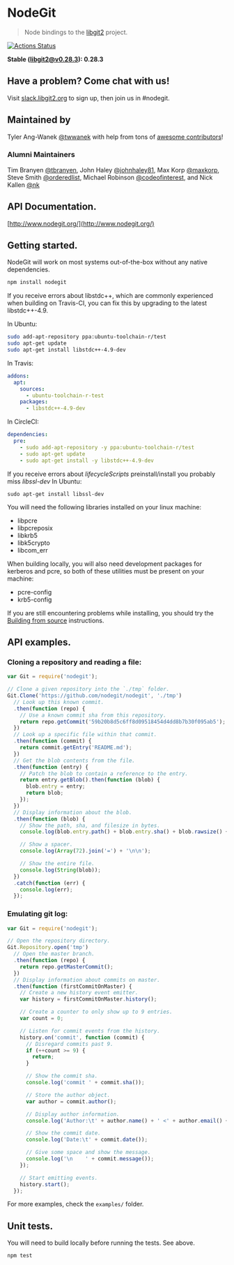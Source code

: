 # NodeGit

> Node bindings to the [libgit2](http://libgit2.github.com/) project.

[![Actions Status](https://github.com/nodegit/nodegit/workflows/Testing/badge.svg)](https://github.com/nodegit/nodegit/actions)

**Stable (libgit2@v0.28.3): 0.28.3**

## Have a problem? Come chat with us!

Visit [slack.libgit2.org](http://slack.libgit2.org/) to sign up, then join us in #nodegit.

## Maintained by

Tyler Ang-Wanek [@twwanek](http://twitter.com/twwanek) with help from tons of
[awesome contributors](https://github.com/nodegit/nodegit/contributors)!

### Alumni Maintainers

Tim Branyen [@tbranyen](http://twitter.com/tbranyen),
John Haley [@johnhaley81](http://twitter.com/johnhaley81),
Max Korp [@maxkorp](http://twitter.com/MaximilianoKorp),
Steve Smith [@orderedlist](https://twitter.com/orderedlist),
Michael Robinson [@codeofinterest](http://twitter.com/codeofinterest), and
Nick Kallen [@nk](http://twitter.com/nk)

## API Documentation.

[http://www.nodegit.org/](http://www.nodegit.org/)

## Getting started.

NodeGit will work on most systems out-of-the-box without any native
dependencies.

```bash
npm install nodegit
```

If you receive errors about libstdc++, which are commonly experienced when
building on Travis-CI, you can fix this by upgrading to the latest
libstdc++-4.9.

In Ubuntu:

```sh
sudo add-apt-repository ppa:ubuntu-toolchain-r/test
sudo apt-get update
sudo apt-get install libstdc++-4.9-dev
```

In Travis:

```yaml
addons:
  apt:
    sources:
      - ubuntu-toolchain-r-test
    packages:
      - libstdc++-4.9-dev
```

In CircleCI:

```yaml
dependencies:
  pre:
    - sudo add-apt-repository -y ppa:ubuntu-toolchain-r/test
    - sudo apt-get update
    - sudo apt-get install -y libstdc++-4.9-dev
```

If you receive errors about _lifecycleScripts_ preinstall/install you probably miss _libssl-dev_
In Ubuntu:

```
sudo apt-get install libssl-dev
```

You will need the following libraries installed on your linux machine:

- libpcre
- libpcreposix
- libkrb5
- libk5crypto
- libcom_err

When building locally, you will also need development packages for kerberos and pcre, so both of these utilities must be present on your machine:

- pcre-config
- krb5-config

If you are still encountering problems while installing, you should try the
[Building from source](http://www.nodegit.org/guides/install/from-source/)
instructions.

## API examples.

### Cloning a repository and reading a file:

```javascript
var Git = require('nodegit');

// Clone a given repository into the `./tmp` folder.
Git.Clone('https://github.com/nodegit/nodegit', './tmp')
  // Look up this known commit.
  .then(function (repo) {
    // Use a known commit sha from this repository.
    return repo.getCommit('59b20b8d5c6ff8d09518454d4dd8b7b30f095ab5');
  })
  // Look up a specific file within that commit.
  .then(function (commit) {
    return commit.getEntry('README.md');
  })
  // Get the blob contents from the file.
  .then(function (entry) {
    // Patch the blob to contain a reference to the entry.
    return entry.getBlob().then(function (blob) {
      blob.entry = entry;
      return blob;
    });
  })
  // Display information about the blob.
  .then(function (blob) {
    // Show the path, sha, and filesize in bytes.
    console.log(blob.entry.path() + blob.entry.sha() + blob.rawsize() + 'b');

    // Show a spacer.
    console.log(Array(72).join('=') + '\n\n');

    // Show the entire file.
    console.log(String(blob));
  })
  .catch(function (err) {
    console.log(err);
  });
```

### Emulating git log:

```javascript
var Git = require('nodegit');

// Open the repository directory.
Git.Repository.open('tmp')
  // Open the master branch.
  .then(function (repo) {
    return repo.getMasterCommit();
  })
  // Display information about commits on master.
  .then(function (firstCommitOnMaster) {
    // Create a new history event emitter.
    var history = firstCommitOnMaster.history();

    // Create a counter to only show up to 9 entries.
    var count = 0;

    // Listen for commit events from the history.
    history.on('commit', function (commit) {
      // Disregard commits past 9.
      if (++count >= 9) {
        return;
      }

      // Show the commit sha.
      console.log('commit ' + commit.sha());

      // Store the author object.
      var author = commit.author();

      // Display author information.
      console.log('Author:\t' + author.name() + ' <' + author.email() + '>');

      // Show the commit date.
      console.log('Date:\t' + commit.date());

      // Give some space and show the message.
      console.log('\n    ' + commit.message());
    });

    // Start emitting events.
    history.start();
  });
```

For more examples, check the `examples/` folder.

## Unit tests.

You will need to build locally before running the tests. See above.

```bash
npm test
```
